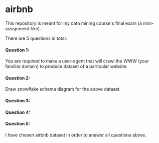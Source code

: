 # airbnb

This repository is meant for my data mining course's final exam (a mini-assignment-like).

There are 5 questions in total:

  #### Question 1: 
  You are required to make a user-agent that will crawl the WWW (your familiar domain) to produce dataset of a particular website.
  
  #### Question 2: 
  Draw snowflake schema diagram for the above dataset.
  
  #### Question 3:
  
  #### Question 4:
  
  #### Question 5:
  
  
  I have chosen airbnb dataset in order to answer all questions above. 
